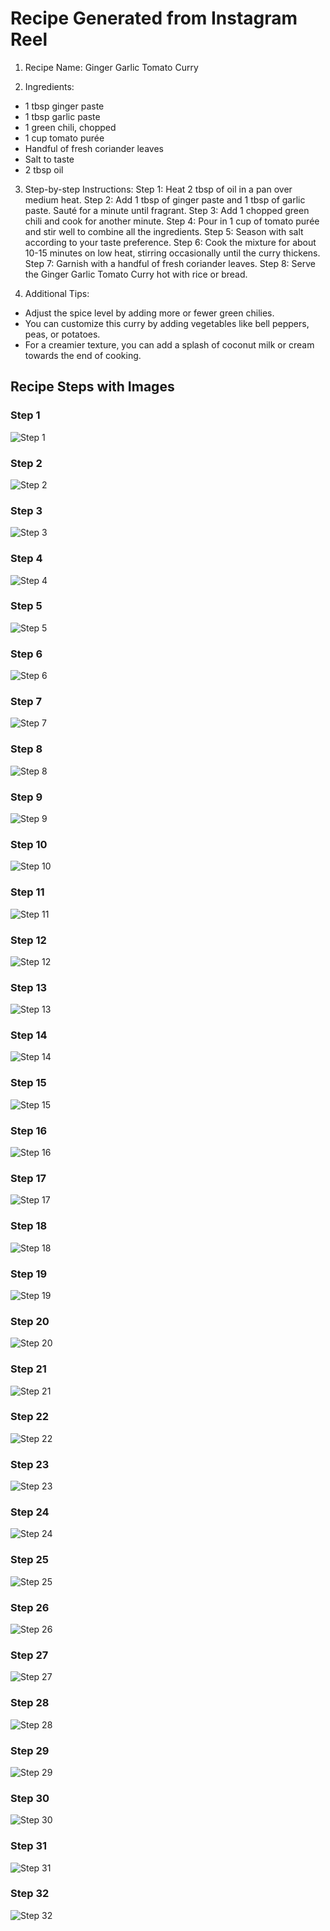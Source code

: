 # Recipe Generated from Instagram Reel

1. Recipe Name: Ginger Garlic Tomato Curry

2. Ingredients:
- 1 tbsp ginger paste
- 1 tbsp garlic paste
- 1 green chili, chopped
- 1 cup tomato purée
- Handful of fresh coriander leaves
- Salt to taste
- 2 tbsp oil

3. Step-by-step Instructions:
Step 1: Heat 2 tbsp of oil in a pan over medium heat.
Step 2: Add 1 tbsp of ginger paste and 1 tbsp of garlic paste. Sauté for a minute until fragrant.
Step 3: Add 1 chopped green chili and cook for another minute.
Step 4: Pour in 1 cup of tomato purée and stir well to combine all the ingredients.
Step 5: Season with salt according to your taste preference.
Step 6: Cook the mixture for about 10-15 minutes on low heat, stirring occasionally until the curry thickens.
Step 7: Garnish with a handful of fresh coriander leaves.
Step 8: Serve the Ginger Garlic Tomato Curry hot with rice or bread.

4. Additional Tips:
- Adjust the spice level by adding more or fewer green chilies.
- You can customize this curry by adding vegetables like bell peppers, peas, or potatoes.
- For a creamier texture, you can add a splash of coconut milk or cream towards the end of cooking.


## Recipe Steps with Images

### Step 1
![Step 1](recipes/step_1.jpg)

### Step 2
![Step 2](recipes/step_2.jpg)

### Step 3
![Step 3](recipes/step_3.jpg)

### Step 4
![Step 4](recipes/step_4.jpg)

### Step 5
![Step 5](recipes/step_5.jpg)

### Step 6
![Step 6](recipes/step_6.jpg)

### Step 7
![Step 7](recipes/step_7.jpg)

### Step 8
![Step 8](recipes/step_8.jpg)

### Step 9
![Step 9](recipes/step_9.jpg)

### Step 10
![Step 10](recipes/step_10.jpg)

### Step 11
![Step 11](recipes/step_11.jpg)

### Step 12
![Step 12](recipes/step_12.jpg)

### Step 13
![Step 13](recipes/step_13.jpg)

### Step 14
![Step 14](recipes/step_14.jpg)

### Step 15
![Step 15](recipes/step_15.jpg)

### Step 16
![Step 16](recipes/step_16.jpg)

### Step 17
![Step 17](recipes/step_17.jpg)

### Step 18
![Step 18](recipes/step_18.jpg)

### Step 19
![Step 19](recipes/step_19.jpg)

### Step 20
![Step 20](recipes/step_20.jpg)

### Step 21
![Step 21](recipes/step_21.jpg)

### Step 22
![Step 22](recipes/step_22.jpg)

### Step 23
![Step 23](recipes/step_23.jpg)

### Step 24
![Step 24](recipes/step_24.jpg)

### Step 25
![Step 25](recipes/step_25.jpg)

### Step 26
![Step 26](recipes/step_26.jpg)

### Step 27
![Step 27](recipes/step_27.jpg)

### Step 28
![Step 28](recipes/step_28.jpg)

### Step 29
![Step 29](recipes/step_29.jpg)

### Step 30
![Step 30](recipes/step_30.jpg)

### Step 31
![Step 31](recipes/step_31.jpg)

### Step 32
![Step 32](recipes/step_32.jpg)

